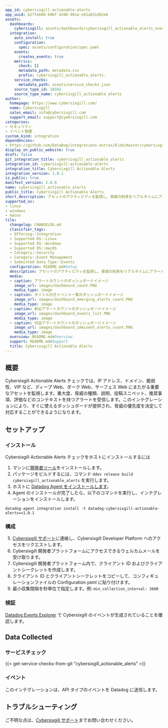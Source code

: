 ```yaml
---
app_id: cybersixgill-actionable-alerts
app_uuid: b27feb80-b06f-4200-981a-e91a031d62e6
assets:
  dashboards:
    cybersixgill: assets/dashboards/cybersixgill_actionable_alerts_overview.json
  integration:
    auto_install: true
    configuration:
      spec: assets/configuration/spec.yaml
    events:
      creates_events: true
    metrics:
      check: []
      metadata_path: metadata.csv
      prefix: cybersixgill_actionable_alerts.
    service_checks:
      metadata_path: assets/service_checks.json
    source_type_id: 10342
    source_type_name: cybersixgill_actionable_alerts
author:
  homepage: https://www.cybersixgill.com/
  name: Cybersixgill
  sales_email: info@cybersixgill.com
  support_email: support@cyebrsixgill.com
categories:
- セキュリティ
- イベント管理
custom_kind: integration
dependencies:
- https://github.com/DataDog/integrations-extras/blob/master/cybersixgill_actionable_alerts/README.md
display_on_public_website: true
draft: false
git_integration_title: cybersixgill_actionable_alerts
integration_id: cybersixgill-actionable-alerts
integration_title: Cybersixgill Actionable Alerts
integration_version: 1.0.1
is_public: true
manifest_version: 2.0.0
name: cybersixgill_actionable_alerts
public_title: Cybersixgill Actionable Alerts
short_description: アセットのアクティビティを監視し、脅威の到来をリアルタイムにアラートします
supported_os:
- linux
- windows
- macos
tile:
  changelog: CHANGELOG.md
  classifier_tags:
  - Offering::Integration
  - Supported OS::Linux
  - Supported OS::Windows
  - Supported OS::macOS
  - Category::Security
  - Category::Event Management
  - Submitted Data Type::Events
  configuration: README.md#Setup
  description: アセットのアクティビティを監視し、脅威の到来をリアルタイムにアラートします
  media:
  - caption: アラートカウントのダッシュボードイメージ
    image_url: images/dashboard_count.PNG
    media_type: image
  - caption: タイトル付きイベント一覧のダッシュボードイメージ
    image_url: images/dashboard_emerging_alerts_count.PNG
    media_type: image
  - caption: 新出アラートカウントのダッシュボードイメージ
    image_url: images/dashboard_events_list.PNG
    media_type: image
  - caption: 切迫アラートカウントのダッシュボードイメージ
    image_url: images/dashboard_imminent_alerts_count.PNG
    media_type: image
  overview: README.md#Overview
  support: README.md#Support
  title: Cybersixgill Actionable Alerts
---
```


<!--  SOURCED FROM https://github.com/DataDog/integrations-extras -->


## 概要
Cybersixgill Actionable Alerts チェックでは、IP アドレス、ドメイン、脆弱性、VIP など、ディープ Web、ダーク Web、サーフェス Web にまたがる重要なアセットを監視します。重大度、脅威の種類、説明、投稿スニペット、推奨事項、評価などのコンテキストを持つアラートを受信します。このインテグレーションにより、すぐに使えるダッシュボードが提供され、脅威の優先度を決定して対応することができるようになります。

## セットアップ


### インストール

Cybersixgill Actionable Alerts チェックをホストにインストールするには
1. マシンに[開発者ツール][1]をインストールします。
2. パッケージをビルドするには、コマンド `ddev release build cybersixgill_actionable_alerts` を実行します。
3. ホストに [Datadog Agent をインストールします][2]。
4. Agent のインストールが完了したら、以下のコマンドを実行し、インテグレーションをインストールします。
```
datadog-agent integration install -t datadog-cybersixgill-actionable-alerts==1.0.1
```

### 構成
5. [Cybersixgill サポート][3]に連絡し、Cybersixgill Developer Platform へのアクセスをリクエストします。
6. Cybersixgill 開発者プラットフォームにアクセスできるウェルカムメールを受け取ります。
7. Cybersixgill 開発者プラットフォーム内で、クライアント ID およびクライアントシークレットを作成します。
8. クライアント ID とクライアントシークレットをコピーして、コンフィギュレーションファイルの Configuration.yaml に貼り付けます。
9. 最小収集間隔を秒単位で指定します。例: `min_collection_interval: 3600`

### 検証
[Datadog Events Explorer][4] で Cybersixgill のイベントが生成されていることを確認します。

## Data Collected

### サービスチェック
{{< get-service-checks-from-git "cybersixgill_actionable_alerts" >}}


### イベント
このインテグレーションは、API タイプのイベントを Datadog に送信します。

## トラブルシューティング
ご不明な点は、[Cybersixgill サポート][3]までお問い合わせください。


[1]: https://docs.datadoghq.com/ja/developers/integrations/new_check_howto/?tab=configurationtemplate#configure-the-developer-tool
[2]: https://app.datadoghq.com/account/settings/agent/latest
[3]: mailto:support@cybersixgill.com
[4]: https://app.datadoghq.com/event/explorer
[5]: https://github.com/DataDog/integrations-extras/blob/master/cybersixgill_actionable_alerts/assets/service_checks.json